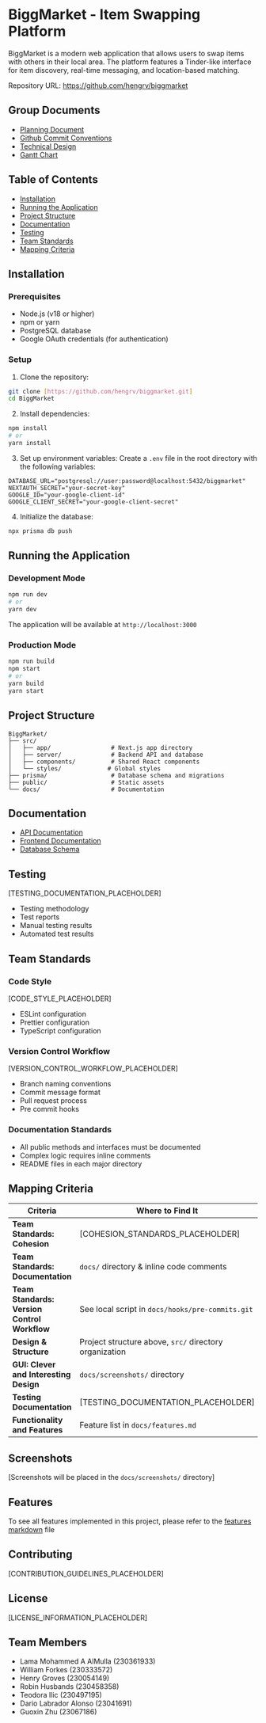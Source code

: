 # BiggMarket - Item Swapping Platform

BiggMarket is a modern web application that allows users to swap items with others in their local area. The platform features a Tinder-like interface for item discovery, real-time messaging, and location-based matching.

Repository URL: https://github.com/hengrv/biggmarket

## Group Documents
- [Planning Document](https://docs.google.com/document/d/1fKAm-ThGSWcT_wdQAW1xUyvlBsldpEAbiKgfMQTacuw/edit?tab=t.0)
- [Github Commit Conventions](https://gist.github.com/qoomon/5dfcdf8eec66a051ecd85625518cfd13)
- [Technical Design](https://newcastle-my.sharepoint.com/:w:/g/personal/c3005414_newcastle_ac_uk/EU-gbdc3oJ1NrAvxX6B8_cUBShfckSblFnh5h4swO6oAAQ?e=mahw2E)
- [Gantt Chart](https://newcastle-my.sharepoint.com/:x:/g/personal/c3049719_newcastle_ac_uk/EZLO5Mt3cWdJij1rsOzIcf4BRksxWHKmKAm6HBRdW9rZJg?e=Z1YbPS)

## Table of Contents
- [Installation](#installation)
- [Running the Application](#running-the-application)
- [Project Structure](#project-structure)
- [Documentation](#documentation)
- [Testing](#testing)
- [Team Standards](#team-standards)
- [Mapping Criteria](#mapping-criteria)

## Installation

### Prerequisites
- Node.js (v18 or higher)
- npm or yarn
- PostgreSQL database
- Google OAuth credentials (for authentication)

### Setup
1. Clone the repository:
```bash
git clone [https://github.com/hengrv/biggmarket.git]
cd BiggMarket
```

2. Install dependencies:
```bash
npm install
# or
yarn install
```

3. Set up environment variables:
Create a `.env` file in the root directory with the following variables:
```env
DATABASE_URL="postgresql://user:password@localhost:5432/biggmarket"
NEXTAUTH_SECRET="your-secret-key"
GOOGLE_ID="your-google-client-id"
GOOGLE_CLIENT_SECRET="your-google-client-secret"
```

4. Initialize the database:
```bash
npx prisma db push
```

## Running the Application

### Development Mode
```bash
npm run dev
# or
yarn dev
```

The application will be available at `http://localhost:3000`

### Production Mode
```bash
npm run build
npm start
# or
yarn build
yarn start
```

## Project Structure

```
BiggMarket/
├── src/
│   ├── app/                 # Next.js app directory
│   ├── server/              # Backend API and database
│   ├── components/          # Shared React components
│   └── styles/             # Global styles
├── prisma/                  # Database schema and migrations
├── public/                  # Static assets
└── docs/                    # Documentation
```

## Documentation

- [API Documentation](docs/server-api-documentation.md)
- [Frontend Documentation](docs/frontend-documentation.md)
- [Database Schema](prisma/schema.prisma)

## Testing

[TESTING_DOCUMENTATION_PLACEHOLDER]
- Testing methodology
- Test reports
- Manual testing results
- Automated test results

## Team Standards

### Code Style
[CODE_STYLE_PLACEHOLDER]
- ESLint configuration
- Prettier configuration
- TypeScript configuration

### Version Control Workflow
[VERSION_CONTROL_WORKFLOW_PLACEHOLDER]
- Branch naming conventions
- Commit message format
- Pull request process
- Pre commit hooks

### Documentation Standards
- All public methods and interfaces must be documented
- Complex logic requires inline comments
- README files in each major directory

## Mapping Criteria

| **Criteria** | **Where to Find It** |
|--------------|----------------------|
| **Team Standards: Cohesion** | [COHESION_STANDARDS_PLACEHOLDER]|
| **Team Standards: Documentation** | `docs/` directory & inline code comments |
| **Team Standards: Version Control Workflow** | See local script in `docs/hooks/pre-commits.git` |
| **Design & Structure** | Project structure above, `src/` directory organization |
| **GUI: Clever and Interesting Design** | `docs/screenshots/` directory |
| **Testing Documentation** | [TESTING_DOCUMENTATION_PLACEHOLDER] |
| **Functionality and Features** | Feature list in `docs/features.md` |

## Screenshots

[Screenshots will be placed in the `docs/screenshots/` directory]

## Features
To see all features implemented in this project, please refer to the [features markdown](docs/features.md) file

## Contributing

[CONTRIBUTION_GUIDELINES_PLACEHOLDER]

## License

[LICENSE_INFORMATION_PLACEHOLDER]

## Team Members
* Lama Mohammed A AlMulla (230361933)
* William Forkes (230333572)
* Henry Groves (230054149)
* Robin Husbands (230458358)
* Teodora Ilic (230497195)
* Dario Labrador Alonso (23041691)
* Guoxin Zhu (23067186)

